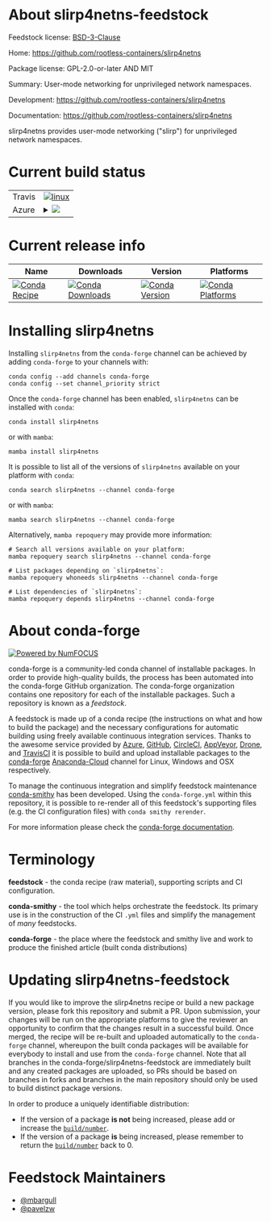 About slirp4netns-feedstock
===========================

Feedstock license: [BSD-3-Clause](https://github.com/conda-forge/slirp4netns-feedstock/blob/main/LICENSE.txt)

Home: https://github.com/rootless-containers/slirp4netns

Package license: GPL-2.0-or-later AND MIT

Summary: User-mode networking for unprivileged network namespaces.

Development: https://github.com/rootless-containers/slirp4netns

Documentation: https://github.com/rootless-containers/slirp4netns

slirp4netns provides user-mode networking ("slirp") for unprivileged network namespaces.


Current build status
====================


<table><tr>
    <td>Travis</td>
    <td>
      <a href="https://app.travis-ci.com/conda-forge/slirp4netns-feedstock">
        <img alt="linux" src="https://img.shields.io/travis/com/conda-forge/slirp4netns-feedstock/main.svg?label=Linux">
      </a>
    </td>
  </tr>
    
  <tr>
    <td>Azure</td>
    <td>
      <details>
        <summary>
          <a href="https://dev.azure.com/conda-forge/feedstock-builds/_build/latest?definitionId=11086&branchName=main">
            <img src="https://dev.azure.com/conda-forge/feedstock-builds/_apis/build/status/slirp4netns-feedstock?branchName=main">
          </a>
        </summary>
        <table>
          <thead><tr><th>Variant</th><th>Status</th></tr></thead>
          <tbody><tr>
              <td>linux_64</td>
              <td>
                <a href="https://dev.azure.com/conda-forge/feedstock-builds/_build/latest?definitionId=11086&branchName=main">
                  <img src="https://dev.azure.com/conda-forge/feedstock-builds/_apis/build/status/slirp4netns-feedstock?branchName=main&jobName=linux&configuration=linux%20linux_64_" alt="variant">
                </a>
              </td>
            </tr><tr>
              <td>linux_aarch64</td>
              <td>
                <a href="https://dev.azure.com/conda-forge/feedstock-builds/_build/latest?definitionId=11086&branchName=main">
                  <img src="https://dev.azure.com/conda-forge/feedstock-builds/_apis/build/status/slirp4netns-feedstock?branchName=main&jobName=linux&configuration=linux%20linux_aarch64_" alt="variant">
                </a>
              </td>
            </tr><tr>
              <td>linux_ppc64le</td>
              <td>
                <a href="https://dev.azure.com/conda-forge/feedstock-builds/_build/latest?definitionId=11086&branchName=main">
                  <img src="https://dev.azure.com/conda-forge/feedstock-builds/_apis/build/status/slirp4netns-feedstock?branchName=main&jobName=linux&configuration=linux%20linux_ppc64le_" alt="variant">
                </a>
              </td>
            </tr>
          </tbody>
        </table>
      </details>
    </td>
  </tr>
</table>

Current release info
====================

| Name | Downloads | Version | Platforms |
| --- | --- | --- | --- |
| [![Conda Recipe](https://img.shields.io/badge/recipe-slirp4netns-green.svg)](https://anaconda.org/conda-forge/slirp4netns) | [![Conda Downloads](https://img.shields.io/conda/dn/conda-forge/slirp4netns.svg)](https://anaconda.org/conda-forge/slirp4netns) | [![Conda Version](https://img.shields.io/conda/vn/conda-forge/slirp4netns.svg)](https://anaconda.org/conda-forge/slirp4netns) | [![Conda Platforms](https://img.shields.io/conda/pn/conda-forge/slirp4netns.svg)](https://anaconda.org/conda-forge/slirp4netns) |

Installing slirp4netns
======================

Installing `slirp4netns` from the `conda-forge` channel can be achieved by adding `conda-forge` to your channels with:

```
conda config --add channels conda-forge
conda config --set channel_priority strict
```

Once the `conda-forge` channel has been enabled, `slirp4netns` can be installed with `conda`:

```
conda install slirp4netns
```

or with `mamba`:

```
mamba install slirp4netns
```

It is possible to list all of the versions of `slirp4netns` available on your platform with `conda`:

```
conda search slirp4netns --channel conda-forge
```

or with `mamba`:

```
mamba search slirp4netns --channel conda-forge
```

Alternatively, `mamba repoquery` may provide more information:

```
# Search all versions available on your platform:
mamba repoquery search slirp4netns --channel conda-forge

# List packages depending on `slirp4netns`:
mamba repoquery whoneeds slirp4netns --channel conda-forge

# List dependencies of `slirp4netns`:
mamba repoquery depends slirp4netns --channel conda-forge
```


About conda-forge
=================

[![Powered by
NumFOCUS](https://img.shields.io/badge/powered%20by-NumFOCUS-orange.svg?style=flat&colorA=E1523D&colorB=007D8A)](https://numfocus.org)

conda-forge is a community-led conda channel of installable packages.
In order to provide high-quality builds, the process has been automated into the
conda-forge GitHub organization. The conda-forge organization contains one repository
for each of the installable packages. Such a repository is known as a *feedstock*.

A feedstock is made up of a conda recipe (the instructions on what and how to build
the package) and the necessary configurations for automatic building using freely
available continuous integration services. Thanks to the awesome service provided by
[Azure](https://azure.microsoft.com/en-us/services/devops/), [GitHub](https://github.com/),
[CircleCI](https://circleci.com/), [AppVeyor](https://www.appveyor.com/),
[Drone](https://cloud.drone.io/welcome), and [TravisCI](https://travis-ci.com/)
it is possible to build and upload installable packages to the
[conda-forge](https://anaconda.org/conda-forge) [Anaconda-Cloud](https://anaconda.org/)
channel for Linux, Windows and OSX respectively.

To manage the continuous integration and simplify feedstock maintenance
[conda-smithy](https://github.com/conda-forge/conda-smithy) has been developed.
Using the ``conda-forge.yml`` within this repository, it is possible to re-render all of
this feedstock's supporting files (e.g. the CI configuration files) with ``conda smithy rerender``.

For more information please check the [conda-forge documentation](https://conda-forge.org/docs/).

Terminology
===========

**feedstock** - the conda recipe (raw material), supporting scripts and CI configuration.

**conda-smithy** - the tool which helps orchestrate the feedstock.
                   Its primary use is in the construction of the CI ``.yml`` files
                   and simplify the management of *many* feedstocks.

**conda-forge** - the place where the feedstock and smithy live and work to
                  produce the finished article (built conda distributions)


Updating slirp4netns-feedstock
==============================

If you would like to improve the slirp4netns recipe or build a new
package version, please fork this repository and submit a PR. Upon submission,
your changes will be run on the appropriate platforms to give the reviewer an
opportunity to confirm that the changes result in a successful build. Once
merged, the recipe will be re-built and uploaded automatically to the
`conda-forge` channel, whereupon the built conda packages will be available for
everybody to install and use from the `conda-forge` channel.
Note that all branches in the conda-forge/slirp4netns-feedstock are
immediately built and any created packages are uploaded, so PRs should be based
on branches in forks and branches in the main repository should only be used to
build distinct package versions.

In order to produce a uniquely identifiable distribution:
 * If the version of a package **is not** being increased, please add or increase
   the [``build/number``](https://docs.conda.io/projects/conda-build/en/latest/resources/define-metadata.html#build-number-and-string).
 * If the version of a package **is** being increased, please remember to return
   the [``build/number``](https://docs.conda.io/projects/conda-build/en/latest/resources/define-metadata.html#build-number-and-string)
   back to 0.

Feedstock Maintainers
=====================

* [@mbargull](https://github.com/mbargull/)
* [@pavelzw](https://github.com/pavelzw/)

